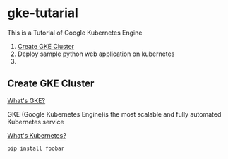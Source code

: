 # gke-tutarial
This is a Tutorial of Google Kubernetes Engine

1. [Create GKE Cluster](https://github.com/khosino/gke-tutarial#create-gke-cluster)
2. Deploy sample python web application on kubernetes
3. 

## Create GKE Cluster

[What's GKE?](https://cloud.google.com/kubernetes-engine?hl=en)

GKE (Google Kubernetes Engine)is the most scalable and fully automated Kubernetes service

[What's Kubernetes?](https://cloud.google.com/learn/what-is-kubernetes)


```bash
pip install foobar
```
